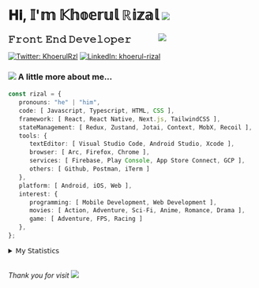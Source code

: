 <h1> 𝐇𝐢, 𝕀'𝕞 𝕂𝕙𝕠𝕖𝕣𝕦𝕝 ℝ𝕚𝕫𝕒𝕝 <img src="https://media.giphy.com/media/mGcNjsfWAjY5AEZNw6/giphy.gif" width="50"></h1>
<img align='right' src="https://media.giphy.com/media/v1.Y2lkPTc5MGI3NjExOWI2ajR2NGJubzBsZHFuaHMwajRrcDNsNXJwOG8yb3F0NjhkNXF4OSZlcD12MV9pbnRlcm5hbF9naWZfYnlfaWQmY3Q9cw/fkZukR450RQ1qnGaq9/giphy.gif" width="200">
<strong style="font-size:20px;">𝙵𝚛𝚘𝚗𝚝 𝙴𝚗𝚍 𝙳𝚎𝚟𝚎𝚕𝚘𝚙𝚎𝚛</strong>
</p></em>

[![Twitter: KhoerulRzl](https://img.shields.io/twitter/follow/KhoerulRzl?style=social)](https://twitter.com/KhoerulRzl)
[![LinkedIn: khoerul-rizal](https://img.shields.io/badge/khoerul--rizal-blue?style=flat-square&logo=Linkedin&logoColor=white&link=https://www.linkedin.com/in/khoerul-rizal/)](https://www.linkedin.com/in/khoerul-rizal/)

### <img src="https://media.giphy.com/media/VgCDAzcKvsR6OM0uWg/giphy.gif" width="50"> A little more about me...

```typescript
const rizal = {
   pronouns: "he" | "him",
   code: [ Javascript, Typescript, HTML, CSS ],
   framework: [ React, React Native, Next.js, TailwindCSS ],
   stateManagement: [ Redux, Zustand, Jotai, Context, MobX, Recoil ],
   tools: {
      textEditor: [ Visual Studio Code, Android Studio, Xcode ],
      browser: [ Arc, Firefox, Chrome ],
      services: [ Firebase, Play Console, App Store Connect, GCP ],
      others: [ Github, Postman, iTerm ]
   },
   platform: [ Android, iOS, Web ],
   interest: {
      programming: [ Mobile Development, Web Development ],
      movies: [ Action, Adventure, Sci-Fi, Anime, Romance, Drama ],
      game: [ Adventure, FPS, Racing ]
   },
};
```

<details>
  <summary>𝖬𝗒 𝖲𝗍𝖺𝗍𝗂𝗌𝗍𝗂𝖼𝗌</summary><br/>
   
<!--START_SECTION:waka-->
![Code Time](http://img.shields.io/badge/Code%20Time-478%20hrs%2025%20mins-blue)

![Profile Views](http://img.shields.io/badge/Profile%20Views-0-blue)

**🐱 My GitHub Data** 

> 📦 165.6 kB Used in GitHub's Storage 
 > 
> 💼 Opted to Hire
 > 
> 📜 31 Public Repositories 
 > 
> 🔑 8 Private Repositories 
 > 
**I'm an Early 🐤** 

```text
🌞 Morning                11542 commits       █████████░░░░░░░░░░░░░░░░   35.00 % 
🌆 Daytime                14414 commits       ███████████░░░░░░░░░░░░░░   43.71 % 
🌃 Evening                6877 commits        █████░░░░░░░░░░░░░░░░░░░░   20.85 % 
🌙 Night                  146 commits         ░░░░░░░░░░░░░░░░░░░░░░░░░   00.44 % 
```
📅 **I'm Most Productive on Tuesday** 

```text
Monday                   6475 commits        █████░░░░░░░░░░░░░░░░░░░░   19.63 % 
Tuesday                  7456 commits        ██████░░░░░░░░░░░░░░░░░░░   22.61 % 
Wednesday                5437 commits        ████░░░░░░░░░░░░░░░░░░░░░   16.49 % 
Thursday                 6376 commits        █████░░░░░░░░░░░░░░░░░░░░   19.33 % 
Friday                   4732 commits        ████░░░░░░░░░░░░░░░░░░░░░   14.35 % 
Saturday                 1105 commits        █░░░░░░░░░░░░░░░░░░░░░░░░   03.35 % 
Sunday                   1398 commits        █░░░░░░░░░░░░░░░░░░░░░░░░   04.24 % 
```


📊 **This Week I Spent My Time On** 

```text
🕑︎ Time Zone: Asia/Jakarta

💬 Programming Languages: 
TypeScript               26 hrs 4 mins       ██████████░░░░░░░░░░░░░░░   40.86 % 
Other                    13 hrs 10 mins      █████░░░░░░░░░░░░░░░░░░░░   20.64 % 
JavaScript               10 hrs 22 mins      ████░░░░░░░░░░░░░░░░░░░░░   16.26 % 
Java                     4 hrs 55 mins       ██░░░░░░░░░░░░░░░░░░░░░░░   07.73 % 
Figma Design             4 hrs 9 mins        ██░░░░░░░░░░░░░░░░░░░░░░░   06.52 % 

🔥 Editors: 
VS Code                  45 hrs 25 mins      ██████████████████░░░░░░░   71.17 % 
Slack                    9 hrs 11 mins       ████░░░░░░░░░░░░░░░░░░░░░   14.40 % 
Figma                    4 hrs 9 mins        ██░░░░░░░░░░░░░░░░░░░░░░░   06.52 % 
Terminal                 1 hr 31 mins        █░░░░░░░░░░░░░░░░░░░░░░░░   02.40 % 
Android Studio           1 hr 16 mins        ░░░░░░░░░░░░░░░░░░░░░░░░░   01.99 % 

💻 Operating System: 
Mac                      63 hrs 49 mins      █████████████████████████   100.00 % 
```

**I Mostly Code in JavaScript** 

```text
JavaScript               42 repos            █████████████████░░░░░░░░   67.74 % 
TypeScript               13 repos            █████░░░░░░░░░░░░░░░░░░░░   20.97 % 
Go                       2 repos             █░░░░░░░░░░░░░░░░░░░░░░░░   03.23 % 
Jupyter Notebook         1 repo              ░░░░░░░░░░░░░░░░░░░░░░░░░   01.61 % 
Java                     1 repo              ░░░░░░░░░░░░░░░░░░░░░░░░░   01.61 % 
```



**Timeline**

![Lines of Code chart](https://raw.githubusercontent.com/khoerulrizal/khoerulrizal/main/assets/bar_graph.png)


 Last Updated on 08/07/2024 00:43:57 UTC
<!--END_SECTION:waka-->
</details>
<br/>

<em>Thank you for visit</em> <img src="https://media.giphy.com/media/v1.Y2lkPTc5MGI3NjExcHdvNm1qZWtjaGw0ZjdwM3Z3NnY2dHlueTVuODBta2FiY20wM2YybSZlcD12MV9pbnRlcm5hbF9naWZfYnlfaWQmY3Q9cw/tV25tpdKqdFa9x81k2/giphy.gif" width="40">
